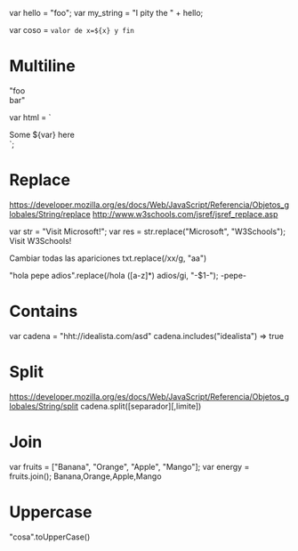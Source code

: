 var hello = "foo";
var my_string = "I pity the " + hello;

var coso = `valor de x=${x} y fin`

# Multiline
"foo \
bar"

var html = `
  <div>
    <span>Some ${var} here</span>
  </div>
`;

# Replace
https://developer.mozilla.org/es/docs/Web/JavaScript/Referencia/Objetos_globales/String/replace
http://www.w3schools.com/jsref/jsref_replace.asp

var str = "Visit Microsoft!";
var res = str.replace("Microsoft", "W3Schools");
Visit W3Schools!

Cambiar todas las apariciones
txt.replace(/xx/g, "aa")

"hola pepe adios".replace(/hola ([a-z]*) adios/gi, "-$1-");
-pepe-

# Contains
var cadena = "hht://idealista.com/asd"
cadena.includes("idealista")
=> true

# Split
https://developer.mozilla.org/es/docs/Web/JavaScript/Referencia/Objetos_globales/String/split
cadena.split([separador][,limite])

# Join
var fruits = ["Banana", "Orange", "Apple", "Mango"];
var energy = fruits.join();
Banana,Orange,Apple,Mango


# Uppercase
"cosa".toUpperCase()
